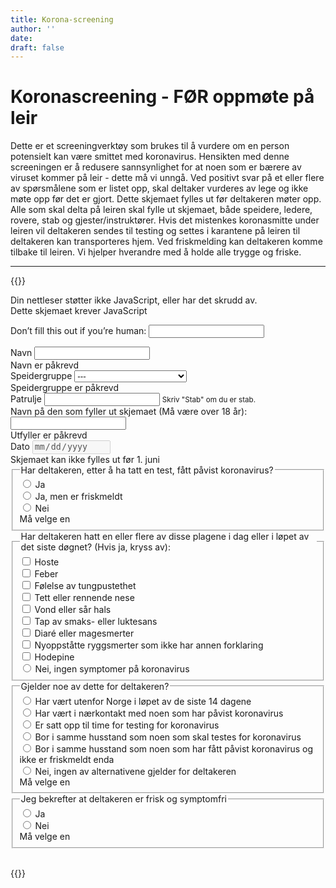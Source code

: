 ```yaml
---
title: Korona-screening
author: ''
date: 
draft: false
---
```

# Koronascreening - FØR oppmøte på leir
Dette er et screeningverktøy som brukes til å vurdere om en person potensielt kan være smittet med koronavirus. Hensikten med denne screeningen er å redusere sannsynlighet for at noen som er bærere av viruset kommer på leir - dette må vi unngå.
Ved positivt svar på et eller flere av spørsmålene som er listet opp, skal deltaker vurderes av lege og ikke møte opp før det er gjort.
Dette skjemaet fylles ut før deltakeren møter opp. Alle som skal delta på leiren skal fylle ut skjemaet, både speidere, ledere, rovere, stab og gjester/instruktører. Hvis det mistenkes koronasmitte under leiren vil deltakeren sendes til testing og settes i karantene på leiren til deltakeren kan transporteres hjem. Ved friskmelding kan deltakeren komme tilbake til leiren.
Vi hjelper hverandre med å holde alle trygge og friske. 

 ---

{{<rawhtml>}}
<noscript>
    <div class="alert alert-danger" role="alert">Din nettleser støtter ikke JavaScript, eller har det skrudd av. <br>Dette skjemaet krever JavaScript</div>
    <style> .jsonly { display: none } </style>
</noscript>
<form name="screening" method="POST" netlify-honeypot="bot-field" data-netlify="true" action="/side/screening-sendt" class="needs-validation" novalidate>
    <p class="hidden">
        <label>Don’t fill this out if you’re human: <input name="bot-field" /></label>
    </p>
    <div class="form-group">
        <label for="navn">Navn</label>
        <input type="text" class="form-control" name="navn" id="navn" required>
        <div class="invalid-feedback">
            Navn er påkrevd
        </div>
    </div>
    <div class="form-group">
        <label for="speidergruppe">Speidergruppe</label>
        <select class="form-control" id="speidergruppe" name="speidergruppe" required>
            <option hidden disabled selected value>---</option>
            <option>1. Batnfjord speidergruppe</option>
            <option>3. Fræna Aureosen</option>
            <option>Hustadvika Eide</option>
            <option>Moldespeiderne</option>
            <option>3. Rauma Isfjorden</option>
            <option>4. Rauma Innfjorden</option>
            <option>Annen</option>
        </select>
        <div class="invalid-feedback">
            Speidergruppe er påkrevd
        </div>
    </div>
    <div class="form-group">
        <label for="patrulje">Patrulje</label>
        <input type="text" class="form-control" name="patrulje" id="patrulje">
        <small id="patruljeHelp" class="form-text text-muted">Skriv "Stab" om du er stab.</small>
    </div>
    <div class="form-group">
        <label for="utfyller">Navn på den som fyller ut skjemaet (Må være over 18 år):</label>
        <input type="text" class="form-control" name="utfyller" id="utfyller" required>
        <div class="invalid-feedback">
            Utfyller er påkrevd
        </div>
    </div>
    <div class="form-group">
        <label for="dato">Dato</label>
        <input type="date" id="datePicker" class="form-control" name="dato" id="dato" disabled min="2021-07-01">
        <div class="invalid-feedback">
          Skjemaet kan ikke fylles ut før 1. juni
        </div>
    </div>
    <fieldset>
        <legend>Har deltakeren, etter å ha tatt en test, fått påvist koronavirus?</legend>
        <div class="form-check"><input class="form-check-input" type="radio" name="har-korona" id="har-korona-1" value="Ja" required><label class="form-check-label" for="har-korona-1"> Ja</label></div>
        <div class="form-check"><input class="form-check-input" type="radio" name="har-korona" id="har-korona-2" value="Ja, men er friskmeldt" required><label class="form-check-label" for="har-korona-2"> Ja, men er friskmeldt</label></div>
        <div class="form-check"><input class="form-check-input" type="radio" name="har-korona" id="har-korona-3" value="Nei" required><label class="form-check-label" for="har-korona-3"> Nei</label>
            <div class="invalid-feedback">
                Må velge en
            </div>
        </div>
    </fieldset>
     <fieldset>
        <legend>Har deltakeren hatt en eller flere av disse plagene i dag eller i løpet av det siste døgnet? (Hvis ja, kryss av):</legend>
        <div class="form-check"><label class="form-check-label"><input class="form-check-input" type="checkbox" name="symptomer[]" value="Hoste"> Hoste</label></div>
        <div class="form-check"><label class="form-check-label"><input class="form-check-input" type="checkbox" name="symptomer[]" value="Feber"> Feber</label></div>
        <div class="form-check"><label class="form-check-label"><input class="form-check-input" type="checkbox" name="symptomer[]" value="Følelse av tungpustethet"> Følelse av tungpustethet</label></div>
        <div class="form-check"><label class="form-check-label"><input class="form-check-input" type="checkbox" name="symptomer[]" value="Tett eller rennende nese"> Tett eller rennende nese</label></div>
        <div class="form-check"><label class="form-check-label"><input class="form-check-input" type="checkbox" name="symptomer[]" value="Vond eller sår hals"> Vond eller sår hals</label></div>
        <div class="form-check"><label class="form-check-label"><input class="form-check-input" type="checkbox" name="symptomer[]" value="Tap av smaks- eller luktesans"> Tap av smaks- eller luktesans</label></div>
        <div class="form-check"><label class="form-check-label"><input class="form-check-input" type="checkbox" name="symptomer[]" value="Diaré eller magesmerter"> Diaré eller magesmerter</label></div>
        <div class="form-check"><label class="form-check-label"><input class="form-check-input" type="checkbox" name="symptomer[]" value="Nyoppståtte ryggsmerter som ikke har annen forklaring"> Nyoppståtte ryggsmerter som ikke har annen forklaring</label></div>
        <div class="form-check"><label class="form-check-label"><input class="form-check-input" type="checkbox" name="symptomer[]" value="Hodepine"> Hodepine</label></div>
        <div class="form-check"><label class="form-check-label"><input class="form-check-input" type="radio" name="symptomer[]" value="Nei"> Nei, ingen symptomer på koronavirus</label></div>
    </fieldset>
    <fieldset>
        <legend>Gjelder noe av dette for deltakeren?</legend>
        <div class="form-check">
            <input class="form-check-input" type="radio" id="spredning-1" name="spredning" required value="Har vært utenfor Norge i løpet av de siste 14 dagene"> 
            <label class="form-check-label" for="spredning-1">Har vært utenfor Norge i løpet av de siste 14 dagene</label>
        </div>
        <div class="form-check">
            <input class="form-check-input" type="radio" id="spredning-2" name="spredning" required value="Har vært i nærkontakt med noen som har påvist koronavirus"> 
            <label class="form-check-label" for="spredning-2">Har vært i nærkontakt med noen som har påvist koronavirus</label>
        </div>
        <div class="form-check">
            <input class="form-check-input" type="radio" id="spredning-3" name="spredning" required value="Er satt opp til time for testing for koronavirus"> 
            <label class="form-check-label" for="spredning-3">Er satt opp til time for testing for koronavirus</label>
        </div>
        <div class="form-check">
            <input class="form-check-input" type="radio" id="spredning-4" name="spredning" required value="Bor i samme husstand som noen som skal testes for koronavirus"> 
            <label class="form-check-label" for="spredning-4">Bor i samme husstand som noen som skal testes for koronavirus</label>
        </div>
        <div class="form-check">
            <input class="form-check-input" type="radio" id="spredning-5" name="spredning" required value="Bor i samme husstand som noen som har fått påvist koronavirus og ikke er friskmeldt enda"> 
            <label class="form-check-label" for="spredning-5">Bor i samme husstand som noen som har fått påvist koronavirus og ikke er friskmeldt enda</label>
        </div>
        <div class="form-check">
            <input class="form-check-input" type="radio" id="spredning-6" name="spredning" required value="Nei"> 
            <label class="form-check-label" for="spredning-6">Nei, ingen av alternativene gjelder for deltakeren</label>
            <div class="invalid-feedback">Må velge en</div>
        </div>
    </fieldset>
    <fieldset>
        <legend>Jeg bekrefter at deltakeren er frisk og symptomfri</legend>
        <div class="form-check">
            <input class="form-check-input" type="radio" name="frisk" value="Ja" required id="frisk-1"> 
            <label class="form-check-label" for="frisk-1">Ja</label>
        </div>
        <div class="form-check">
            <input class="form-check-input" type="radio" name="frisk" value="Nei" required id="frisk-2"> 
            <label class="form-check-label" for="frisk-2">Nei</label>
            <div class="invalid-feedback">Må velge en</div>
        </div>
    </fieldset>
    <br>
    <div>
        <button type="submit" class="jsonly btn btn-primary">Send inn</button>
    </div>
</form>
<script>
    Date.prototype.toDateInputValue = (function() {
        var local = new Date(this);
        local.setMinutes(this.getMinutes() - this.getTimezoneOffset());
        return local.toJSON().slice(0,10);
    });
    let picker = document.getElementById('datePicker');
    picker.value = new Date().toDateInputValue();
    if(picker.value < picker.min){
        picker.classList.add("is-invalid");
    }
    (function() {
        'use strict';
        window.addEventListener('load', function() {
            // Fetch all the forms we want to apply custom Bootstrap validation styles to
            var forms = document.getElementsByClassName('needs-validation');
            // Loop over them and prevent submission
            var validation = Array.prototype.filter.call(forms, function(form) {
            form.addEventListener('submit', function(event) {
                if (form.checkValidity() === false) {
                event.preventDefault();
                event.stopPropagation();
                }else{
                    picker.disabled = false;
                }
                form.classList.add('was-validated');
            }, false);
            });
        }, false);
    })();
</script>

{{</rawhtml>}}


